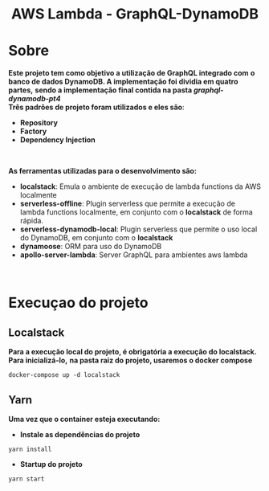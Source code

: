 <h1 align="center">AWS Lambda - GraphQL-DynamoDB</h1>

# Sobre
**Este projeto tem como objetivo a utilização de GraphQL integrado com**
**o banco de dados DynamoDB. A implementação foi dividia em quatro partes,**
**sendo a implementação final contida na pasta *graphql-dynamodb-pt4***
<br>
**Três padrões de projeto foram utilizados e eles são**:
- **Repository**
- **Factory**
- **Dependency Injection**
<br>

**As ferramentas utilizadas para o desenvolvimento são:**
- **localstack**: Emula o ambiente de execução de lambda functions da AWS localmente
- **serverless-offline**: Plugin serverless que permite a execução de lambda functions localmente, em conjunto com o **localstack** de forma rápida.
- **serverless-dynamodb-local**: Plugin serverless que permite o uso local do DynamoDB, em conjunto com o **localstack**
- **dynamoose**: ORM para uso do DynamoDB
- **apollo-server-lambda**: Server GraphQL para ambientes aws lambda
<br>

# Execuçao do projeto
## Localstack
**Para a execução local do projeto, é obrigatória a execução do localstack. Para inicializá-lo,**
**na pasta raiz do projeto, usaremos o docker compose**
```
docker-compose up -d localstack
```
## Yarn
**Uma vez que o container esteja executando:**
- **Instale as dependências do projeto**
```
yarn install
```
- **Startup do projeto**
```
yarn start
```




